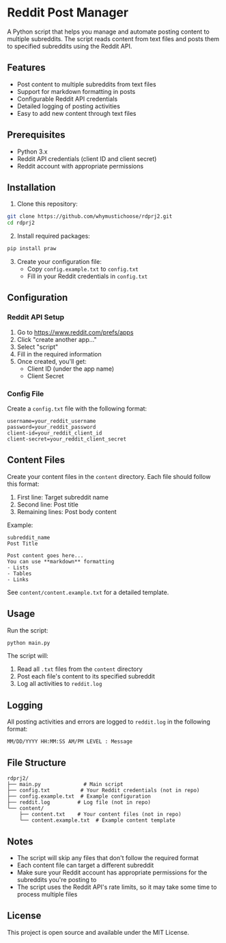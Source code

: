 # Reddit Post Manager

A Python script that helps you manage and automate posting content to multiple subreddits. The script reads content from text files and posts them to specified subreddits using the Reddit API.

## Features

- Post content to multiple subreddits from text files
- Support for markdown formatting in posts
- Configurable Reddit API credentials
- Detailed logging of posting activities
- Easy to add new content through text files

## Prerequisites

- Python 3.x
- Reddit API credentials (client ID and client secret)
- Reddit account with appropriate permissions

## Installation

1. Clone this repository:
```bash
git clone https://github.com/whymustichoose/rdprj2.git
cd rdprj2
```

2. Install required packages:
```bash
pip install praw
```

3. Create your configuration file:
   - Copy `config.example.txt` to `config.txt`
   - Fill in your Reddit credentials in `config.txt`

## Configuration

### Reddit API Setup

1. Go to https://www.reddit.com/prefs/apps
2. Click "create another app..."
3. Select "script"
4. Fill in the required information
5. Once created, you'll get:
   - Client ID (under the app name)
   - Client Secret

### Config File

Create a `config.txt` file with the following format:
```
username=your_reddit_username
password=your_reddit_password
client-id=your_reddit_client_id
client-secret=your_reddit_client_secret
```

## Content Files

Create your content files in the `content` directory. Each file should follow this format:

1. First line: Target subreddit name
2. Second line: Post title
3. Remaining lines: Post body content

Example:
```
subreddit_name
Post Title

Post content goes here...
You can use **markdown** formatting
- Lists
- Tables
- Links
```

See `content/content.example.txt` for a detailed template.

## Usage

Run the script:
```bash
python main.py
```

The script will:
1. Read all `.txt` files from the `content` directory
2. Post each file's content to its specified subreddit
3. Log all activities to `reddit.log`

## Logging

All posting activities and errors are logged to `reddit.log` in the following format:
```
MM/DD/YYYY HH:MM:SS AM/PM LEVEL : Message
```

## File Structure

```
rdprj2/
├── main.py              # Main script
├── config.txt          # Your Reddit credentials (not in repo)
├── config.example.txt  # Example configuration
├── reddit.log         # Log file (not in repo)
└── content/
    ├── content.txt    # Your content files (not in repo)
    └── content.example.txt  # Example content template
```

## Notes

- The script will skip any files that don't follow the required format
- Each content file can target a different subreddit
- Make sure your Reddit account has appropriate permissions for the subreddits you're posting to
- The script uses the Reddit API's rate limits, so it may take some time to process multiple files

## License

This project is open source and available under the MIT License.
